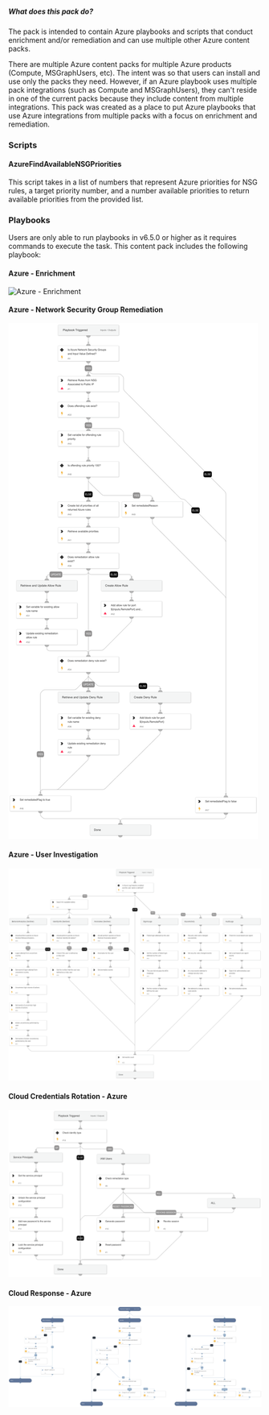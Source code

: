 ##### What does this pack do?

The pack is intended to contain Azure playbooks and scripts that conduct enrichment and/or remediation and can use multiple other Azure 
content packs.

There are multiple Azure content packs for multiple Azure products (Compute, MSGraphUsers, etc).  The intent was so that 
users can install and use only the packs they need.  However, if an Azure playbook uses multiple pack integrations (such 
as Compute and MSGraphUsers), they can't reside in one of the current packs because they include content from multiple integrations.  This pack was created as a place to put Azure playbooks that use Azure integrations from multiple packs with a focus on enrichment and remediation.

### Scripts

#### AzureFindAvailableNSGPriorities

This script takes in a list of numbers that represent Azure priorities for NSG rules, a target priority number, and a number available priorities to return available priorities from the provided list.

### Playbooks

Users are only able to run playbooks in v6.5.0 or higher as it requires commands to execute the task.
This content pack includes the following playbook:

#### Azure - Enrichment

![Azure - Enrichment]()

#### Azure - Network Security Group Remediation

![Azure - Network Security Group Remediation](https://github.com/demisto/content/raw/master/Packs/Azure-Enrichment-Remediation/doc_files/Azure_-_Network_Security_Group_Remediation.png)

#### Azure - User Investigation

![Azure - User Investigation](https://github.com/demisto/content/raw/master/Packs/Azure-Enrichment-Remediation/doc_files/Azure_-_User_Investigation.png)

#### Cloud Credentials Rotation - Azure

![Cloud Credentials Rotation - Azure](https://github.com/demisto/content/raw/master/Packs/Azure-Enrichment-Remediation/doc_files/Cloud_Credentials_Rotation_-_Azure.png)


#### Cloud Response - Azure

![Cloud Response - Azure](https://github.com/demisto/content/raw/master/Packs/Azure-Enrichment-Remediation/doc_files/Cloud_Response_-_Azure.png)
